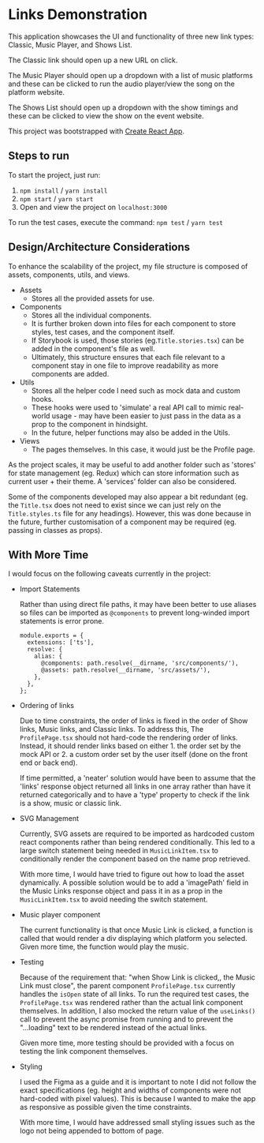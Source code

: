 # Links Demonstration

This application showcases the UI and functionality of three new link types: Classic, Music Player, and Shows List.

The Classic link should open up a new URL on click.

The Music Player should open up a dropdown with a list of music platforms and these can be clicked to run the audio player/view the song on the platform website.

The Shows List should open up a dropdown with the show timings and these can be clicked to view the show on the event website.

This project was bootstrapped with [Create React App](https://github.com/facebook/create-react-app).

## Steps to run

To start the project, just run:

1. `npm install` / `yarn install`
2. `npm start`  / `yarn start`
3. Open and view the project on `localhost:3000`

To run the test cases, execute the command:
`npm test` / `yarn test`

## Design/Architecture Considerations

To enhance the scalability of the project, my file structure is composed of assets, components, utils, and views.

- Assets
  - Stores all the provided assets for use.
- Components
  - Stores all the individual components.
  - It is further broken down into files for each component to store styles, test cases, and the component itself.
  - If Storybook is used, those stories (eg.`Title.stories.tsx`) can be added in the component's file as well.
  - Ultimately, this structure ensures that each file relevant to a component stay in one file to improve readability as more components are added.
- Utils
  - Stores all the helper code I need such as mock data and custom hooks.
  - These hooks were used to 'simulate' a real API call to mimic real-world usage - may have been easier to just pass in the data as a prop to the component in hindsight.
  - In the future, helper functions may also be added in the Utils.
- Views
  - The pages themselves. In this case, it would just be the Profile page.

As the project scales, it may be useful to add another folder such as 'stores' for state management (eg. Redux) which can store information such as current user + their theme. A 'services' folder can also be considered.

Some of the components developed may also appear a bit redundant (eg. the `Title.tsx` does not need to exist since we can just rely on the `Title.styles.ts` file for any headings). However, this was done because in the future, further customisation of a component may be required (eg. passing in classes as props).

## With More Time

I would focus on the following caveats currently in the project:

- Import Statements

  Rather than using direct file paths, it may have been better to use aliases so files can be imported as `@components` to prevent long-winded import statements is error prone.
  
  ```
  module.exports = {
    extensions: ['ts'],
    resolve: {
      alias: {
        @components: path.resolve(__dirname, 'src/components/'),
        @assets: path.resolve(__dirname, 'src/assets/'),
      },
    },
  };
  ```


- Ordering of links

  Due to time constraints, the order of links is fixed in the order of Show links, Music links, and Classic links. To address this, The `ProfilePage.tsx` should not hard-code the rendering order of links. Instead, it should render links based on either 1. the order set by the mock API or 2. a custom order set by the user itself (done on the front end or back end).

  If time permitted, a 'neater' solution would have been to assume that the 'links' response object returned all links in one array rather than have it returned categorically and to have a 'type' property to check if the link is a show, music or classic link.

- SVG Management

  Currently, SVG assets are required to be imported as hardcoded custom react components rather than being rendered conditionally. This led to a large switch statement being needed in `MusicLinkItem.tsx` to conditionally render the component based on the name prop retrieved.

  With more time, I would have tried to figure out how to load the asset dynamically. A possible solution would be to add a 'imagePath' field in the Music Links response object and pass it in as a prop in the `MusicLinkItem.tsx` to avoid needing the switch statement.

- Music player component

  The current functionality is that once Music Link is clicked, a function is called that would render a div displaying which platform you selected. Given more time, the function would play the music.

- Testing

  Because of the requirement that: "when Show Link is clicked,, the Music Link must close", the parent component `ProfilePage.tsx` currently handles the `isOpen` state of all links. To run the required test cases, the `ProfilePage.tsx` was rendered rather than the actual link component themselves. In addition, I also mocked the return value of the `useLinks()` call to prevent the async promise from running and to prevent the "...loading" text to be rendered instead of the actual links.

  Given more time, more testing should be provided with a focus on testing the link component themselves.

- Styling

  I used the Figma as a guide and it is important to note I did not follow the exact specifications (eg. height and widths of components were not hard-coded with pixel values). This is because I wanted to make the app as responsive as possible given the time constraints. 

  With more time, I would have addressed small styling issues such as the logo not being appended to bottom of page.

